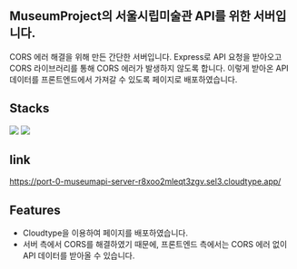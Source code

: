 ## MuseumProject의 서울시립미술관 API를 위한 서버입니다.

CORS 에러 해결을 위해 만든 간단한 서버입니다. Express로 API 요청을 받아오고 CORS 라이브러리를 통해 CORS 에러가 발생하지 않도록 합니다. 이렇게 받아온 API 데이터를 프론트엔드에서 가져갈 수 있도록 페이지로 배포하였습니다.

## Stacks

<img src="https://img.shields.io/badge/Node.js-339933?style=flat-square&logo=Node.js&logoColor=white"/> <img src="https://img.shields.io/badge/Express-000000?style=flat-square&logo=Express&logoColor=white"/>

## link

https://port-0-museumapi-server-r8xoo2mleqt3zgv.sel3.cloudtype.app/

## Features

- Cloudtype을 이용하여 페이지를 배포하였습니다.
- 서버 측에서 CORS를 해결하였기 때문에, 프론트엔드 측에서는 CORS 에러 없이 API 데이터를 받아올 수 있습니다.
